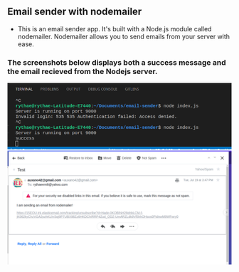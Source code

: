 ## Email sender with nodemailer

- This is an email sender app. It's built with a Node.js module called nodemailer. Nodemailer allows you to send emails from your server with ease.

###  The screenshots below displays both a success message and the email recieved from the Nodejs server.


<img src="https://github.com/Rythae/email-sender/blob/8f155f6245d691eeb3a6d035cd09dc73afdc0974/CONSOLE_SUCCESS_MESSAGE.png" alt="Alt text">

<img src="https://github.com/Rythae/email-sender/blob/8f155f6245d691eeb3a6d035cd09dc73afdc0974/EMAIL_MESSAGE.png" alt="Alt text">
